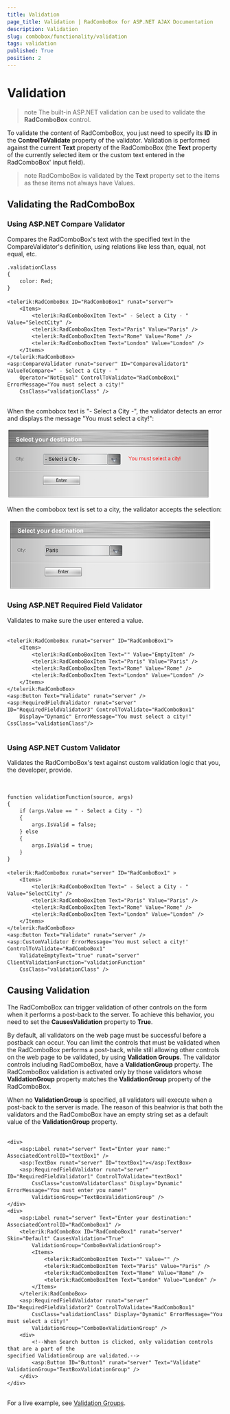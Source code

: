 ```yaml
---
title: Validation
page_title: Validation | RadComboBox for ASP.NET AJAX Documentation
description: Validation
slug: combobox/functionality/validation
tags: validation
published: True
position: 2
---
```


# Validation



>note The built-in ASP.NET validation can be used to validate the **RadComboBox** control.
>


To validate the content of RadComboBox, you just need to specify its **ID** in the **ControlToValidate** property of the validator. Validation is performed against the current **Text** property of the RadComboBox (the **Text** property of the currently selected item or the custom text entered in the RadComboBox' input field).

>note RadComboBox is validated by the **Text** property set to the items as these items not always have Values.
>


## Validating the RadComboBox

### Using ASP.NET Compare Validator

Compares the RadComboBox's text with the specified text in the CompareValidator's definition, using relations like less than, equal, not equal, etc.

````ASPNET
.validationClass
{
	color: Red;
}   
  
<telerik:RadComboBox ID="RadComboBox1" runat="server">
	<Items>
		<telerik:RadComboBoxItem Text=" - Select a City - " Value="SelectCity" />
		<telerik:RadComboBoxItem Text="Paris" Value="Paris" />
		<telerik:RadComboBoxItem Text="Rome" Value="Rome" />
		<telerik:RadComboBoxItem Text="London" Value="London" />
	</Items>
</telerik:RadComboBox>
<asp:CompareValidator runat="server" ID="Comparevalidator1" ValueToCompare=" - Select a City - "
	Operator="NotEqual" ControlToValidate="RadComboBox1" ErrorMessage="You must select a city!"
	CssClass="validationClass" />
			
````



When the combobox text is "- Select a City -", the validator detects an error and displays the message "You must select a city!":

![ComboBox Validator Fired](images/combobox_validation1.png)

When the combobox text is set to a city, the validator accepts the selection:

![ComboBox Validation Success](images/combobox_validation2.png)

### Using ASP.NET Required Field Validator

Validates to make sure the user entered a value.

````ASPNET
	
<telerik:RadComboBox runat="server" ID="RadComboBox1">
	<Items>
		<telerik:RadComboBoxItem Text="" Value="EmptyItem" />
		<telerik:RadComboBoxItem Text="Paris" Value="Paris" />
		<telerik:RadComboBoxItem Text="Rome" Value="Rome" />
		<telerik:RadComboBoxItem Text="London" Value="London" />
	</Items>
</telerik:RadComboBox>
<asp:Button Text="Validate" runat="server" />
<asp:RequiredFieldValidator runat="server" ID="RequiredFieldValidator3" ControlToValidate="RadComboBox1"
	Display="Dynamic" ErrorMessage="You must select a city!" CssClass="validationClass"/>
	
````



### Using ASP.NET Custom Validator

Validates the RadComboBox's text against custom validation logic that you, the developer, provide.

````ASPNET
	
	
function validationFunction(source, args)
{
	if (args.Value == " - Select a City - ")
	{
		args.IsValid = false;
	} else
	{
		args.IsValid = true;
	}
}

<telerik:RadComboBox runat="server" ID="RadComboBox1" >
	<Items>
		<telerik:RadComboBoxItem Text=" - Select a City - " Value="SelectCity" />			
		<telerik:RadComboBoxItem Text="Paris" Value="Paris" />
		<telerik:RadComboBoxItem Text="Rome" Value="Rome" />
		<telerik:RadComboBoxItem Text="London" Value="London" />
	</Items>
</telerik:RadComboBox>
<asp:Button Text="Validate" runat="server" />
<asp:CustomValidator ErrorMessage='You must select a city!' ControlToValidate="RadComboBox1"
	ValidateEmptyText="true" runat="server" ClientValidationFunction="validationFunction"
	CssClass="validationClass" />
````



## Causing Validation

The RadComboBox can trigger validation of other controls on the form when it performs a post-back to the server. To achieve this behavior, you need to set the **CausesValidation** property to **True**.

By default, all validators on the web page must be successful before a postback can occur. You can limit the controls that must be validated when the RadComboBox performs a post-back, while still allowing other controls on the web page to be validated, by using **Validation Groups**. The validator controls including RadComboBox, have a **ValidationGroup** property. The RadComboBox validation is activated only by those validators whose **ValidationGroup** property matches the **ValidationGroup** property of the RadComboBox.

When no **ValidationGroup** is specified, all validators will execute when a post-back to the server is made. The reason of this beahvior is that both the validators and the RadComboBox have an empty string set as a default value of the **ValidationGroup** property.

````ASPNET
	     
<div>
	<asp:Label runat="server" Text="Enter your name:" AssociatedControlID="textBox1" />
	<asp:TextBox runat="server" ID="textBox1"></asp:TextBox>
	<asp:RequiredFieldValidator runat="server" ID="RequiredFieldValidator1" ControlToValidate="textBox1"
		CssClass="customValidatorClass" Display="Dynamic" ErrorMessage="You must enter you name!"
		ValidationGroup="TextBoxValidationGroup" />
</div>
<div>
	<asp:Label runat="server" Text="Enter your destination:" AssociatedControlID="RadComboBox1" />
	<telerik:RadComboBox ID="RadComboBox1" runat="server" Skin="Default" CausesValidation="True"
		ValidationGroup="ComboBoxValidationGroup">
		<Items>
			<telerik:RadComboBoxItem Text="" Value="" />
			<telerik:RadComboBoxItem Text="Paris" Value="Paris" />
			<telerik:RadComboBoxItem Text="Rome" Value="Rome" />
			<telerik:RadComboBoxItem Text="London" Value="London" />
		</Items>
	</telerik:RadComboBox>
	<asp:RequiredFieldValidator runat="server" ID="RequiredFieldValidator2" ControlToValidate="RadComboBox1"
		CssClass="validationClass" Display="Dynamic" ErrorMessage="You must select a city!"
		ValidationGroup="ComboBoxValidationGroup" />
	<div>
		<!--When Search button is clicked, only validation controls that are a part of the 
specified ValidationGroup are validated.-->
		<asp:Button ID="Button1" runat="server" Text="Validate" ValidationGroup="TextBoxValidationGroup" />
	</div>
</div>
				
````



For a live example, see [Validation Groups](http://demos.telerik.com/aspnet-ajax/ComboBox/Examples/Functionality/ValidationGroup/DefaultCS.aspx).

